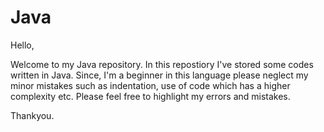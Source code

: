 # Java
Hello,

Welcome to my Java repository. In this repostiory I've stored some codes written in Java. Since, I'm a beginner in this language please neglect
my minor mistakes such as indentation, use of code which has a higher complexity etc. Please feel free to highlight my errors and mistakes.

Thankyou.
